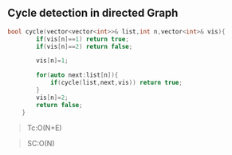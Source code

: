 ## Cycle detection in directed Graph

```cpp
bool cycle(vector<vector<int>>& list,int n,vector<int>& vis){
        if(vis[n]==1) return true;
        if(vis[n]==2) return false;

        vis[n]=1;

        for(auto next:list[n]){
            if(cycle(list,next,vis)) return true;
        }
        vis[n]=2;
        return false;
    }
  ```
>Tc:O(N+E)

>SC:O(N)
